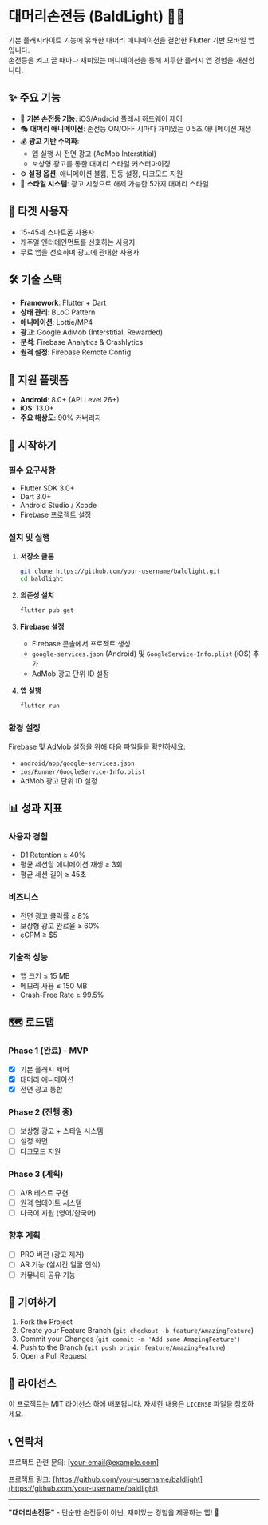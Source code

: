 # 대머리손전등 (BaldLight) 📱💡

기본 플래시라이트 기능에 유쾌한 대머리 애니메이션을 결합한 Flutter 기반 모바일 앱입니다.  
손전등을 켜고 끌 때마다 재미있는 애니메이션을 통해 지루한 플래시 앱 경험을 개선합니다.

## ✨ 주요 기능

- 🔦 **기본 손전등 기능**: iOS/Android 플래시 하드웨어 제어
- 🎭 **대머리 애니메이션**: 손전등 ON/OFF 시마다 재미있는 0.5초 애니메이션 재생
- 💰 **광고 기반 수익화**:
  - 앱 실행 시 전면 광고 (AdMob Interstitial)
  - 보상형 광고를 통한 대머리 스타일 커스터마이징
- ⚙️ **설정 옵션**: 애니메이션 볼륨, 진동 설정, 다크모드 지원
- 🎨 **스타일 시스템**: 광고 시청으로 해제 가능한 5가지 대머리 스타일

## 🎯 타겟 사용자

- 15-45세 스마트폰 사용자
- 캐주얼 엔터테인먼트를 선호하는 사용자
- 무료 앱을 선호하며 광고에 관대한 사용자

## 🛠 기술 스택

- **Framework**: Flutter + Dart
- **상태 관리**: BLoC Pattern
- **애니메이션**: Lottie/MP4
- **광고**: Google AdMob (Interstitial, Rewarded)
- **분석**: Firebase Analytics & Crashlytics
- **원격 설정**: Firebase Remote Config

## 📱 지원 플랫폼

- **Android**: 8.0+ (API Level 26+)
- **iOS**: 13.0+
- **주요 해상도**: 90% 커버리지

## 🚀 시작하기

### 필수 요구사항

- Flutter SDK 3.0+
- Dart 3.0+
- Android Studio / Xcode
- Firebase 프로젝트 설정

### 설치 및 실행

1. **저장소 클론**

   ```bash
   git clone https://github.com/your-username/baldlight.git
   cd baldlight
   ```

2. **의존성 설치**

   ```bash
   flutter pub get
   ```

3. **Firebase 설정**

   - Firebase 콘솔에서 프로젝트 생성
   - `google-services.json` (Android) 및 `GoogleService-Info.plist` (iOS) 추가
   - AdMob 광고 단위 ID 설정

4. **앱 실행**
   ```bash
   flutter run
   ```

### 환경 설정

Firebase 및 AdMob 설정을 위해 다음 파일들을 확인하세요:

- `android/app/google-services.json`
- `ios/Runner/GoogleService-Info.plist`
- AdMob 광고 단위 ID 설정

## 📊 성과 지표

### 사용자 경험

- D1 Retention ≥ 40%
- 평균 세션당 애니메이션 재생 ≥ 3회
- 평균 세션 길이 ≥ 45초

### 비즈니스

- 전면 광고 클릭률 ≥ 8%
- 보상형 광고 완료율 ≥ 60%
- eCPM ≥ $5

### 기술적 성능

- 앱 크기 ≤ 15 MB
- 메모리 사용 ≤ 150 MB
- Crash-Free Rate ≥ 99.5%

## 🗺 로드맵

### Phase 1 (완료) - MVP

- [x] 기본 플래시 제어
- [x] 대머리 애니메이션
- [x] 전면 광고 통합

### Phase 2 (진행 중)

- [ ] 보상형 광고 + 스타일 시스템
- [ ] 설정 화면
- [ ] 다크모드 지원

### Phase 3 (계획)

- [ ] A/B 테스트 구현
- [ ] 원격 업데이트 시스템
- [ ] 다국어 지원 (영어/한국어)

### 향후 계획

- [ ] PRO 버전 (광고 제거)
- [ ] AR 기능 (실시간 얼굴 인식)
- [ ] 커뮤니티 공유 기능

## 🤝 기여하기

1. Fork the Project
2. Create your Feature Branch (`git checkout -b feature/AmazingFeature`)
3. Commit your Changes (`git commit -m 'Add some AmazingFeature'`)
4. Push to the Branch (`git push origin feature/AmazingFeature`)
5. Open a Pull Request

## 📄 라이선스

이 프로젝트는 MIT 라이선스 하에 배포됩니다. 자세한 내용은 `LICENSE` 파일을 참조하세요.

## 📞 연락처

프로젝트 관련 문의: [your-email@example.com]

프로젝트 링크: [https://github.com/your-username/baldlight](https://github.com/your-username/baldlight)

---

**"대머리손전등"** - 단순한 손전등이 아닌, 재미있는 경험을 제공하는 앱! 🎉
